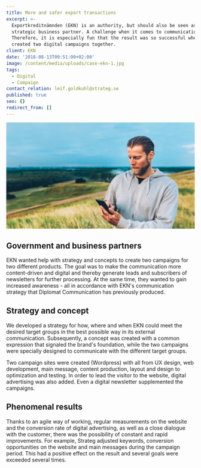 ```yaml
---
title: More and safer export transactions
excerpt: >-
  Exportkreditnämnden (EKN) is an authority, but should also be seen as a
  strategic business partner. A challenge when it comes to communication.
  Therefore, it is especially fun that the result was so successful when we
  created two digital campaigns together.
client: EKN
date: '2018-08-13T09:51:00+02:00'
image: /content/media/uploads/case-ekn-1.jpg
tags:
  - Digital
  - Campaign
contact_relation: leif.goldkuhl@strateg.se
published: true
seo: {}
redirect_from: []
---
```

<Column md="6">  <Box title="" content="“The Export Credit Committee has the government's mission to promote Swedish exports and Swedish companies' internationalization. This is done, for example, through insurance of export companies and banks against the risk of not getting paid, in order for these to be able to carry out more secure export transactions.”"  /></Column>

<Column md="6">

![](/content/media/uploads/case-ekn-2.jpg)

</Column>

## Government and business partners

EKN wanted help with strategy and concepts to create two campaigns for two different products. The goal was to make the communication more content-driven and digital and thereby generate leads and subscribers of newsletters for further processing. At the same time, they wanted to gain increased awareness - all in accordance with EKN's communication strategy that Diplomat Communication has previously produced.

## Strategy and concept

We developed a strategy for how, where and when EKN could meet the desired target groups in the best possible way in its external communication. Subsequently, a concept was created with a common expression that signaled the brand's foundation, while the two campaigns were specially designed to communicate with the different target groups.

Two campaign sites were created (Wordpress) with all from UX design, web development, main message, content production, layout and design to optimization and testing. In order to lead the visitor to the website, digital advertising was also added. Even a digital newsletter supplemented the campaigns.

## Phenomenal results

Thanks to an agile way of working, regular measurements on the website and the conversion rate of digital advertising, as well as a close dialogue with the customer, there was the possibility of constant and rapid improvements. For example, Strateg adjusted keywords, conversion opportunities on the website and main messages during the campaign period. This had a positive effect on the result and several goals were exceeded several times.

